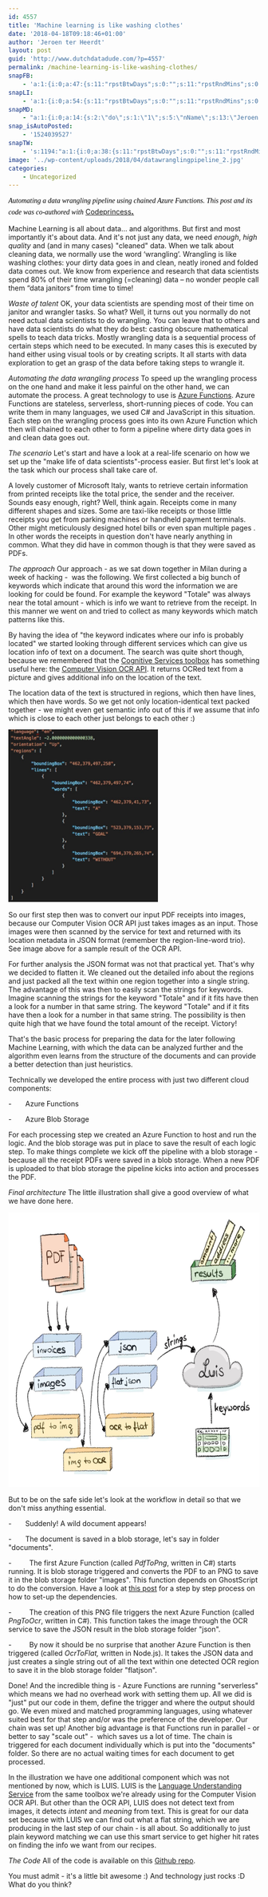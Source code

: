 ```yaml
---
id: 4557
title: 'Machine learning is like washing clothes'
date: '2018-04-18T09:18:46+01:00'
author: 'Jeroen ter Heerdt'
layout: post
guid: 'http://www.dutchdatadude.com/?p=4557'
permalink: /machine-learning-is-like-washing-clothes/
snapFB:
    - 'a:1:{i:0;a:47:{s:11:"rpstBtwDays";s:0:"";s:11:"rpstRndMins";s:0:"";s:12:"rpstPostIncl";s:0:"";s:8:"rpstType";s:0:"";s:12:"rpstTimeType";s:0:"";s:12:"rpstFromTime";s:0:"";s:10:"rpstToTime";s:0:"";s:10:"rpstOLDays";s:0:"";s:10:"rpstNWDays";s:0:"";s:10:"nxsCPTSeld";s:0:"";s:7:"tagsSel";s:0:"";s:11:"rpstBtwHrsT";s:0:"";s:8:"tagsSelX";s:0:"";s:14:"rpstBtwHrsType";s:0:"";s:11:"rpstBtwHrsF";s:0:"";s:5:"nDays";s:0:"";s:4:"nHrs";s:0:"";s:5:"proxy";s:0:"";s:5:"fltrs";s:0:"";s:7:"fltrsOn";s:0:"";s:4:"nMin";s:0:"";s:5:"qTLng";s:0:"";s:1:"v";i:350;s:2:"do";s:1:"0";s:5:"nName";s:8:"Facebook";s:9:"msgFormat";s:51:"New post (%TITLE%) has been published on %SITENAME%";s:10:"msgAFormat";s:0:"";s:11:"msgATFormat";s:0:"";s:11:"msgACFormat";s:0:"";s:6:"appKey";s:15:"533598756698031";s:6:"appSec";s:32:"ddcec66dcd849101682d3c91c520435d";s:4:"pgID";s:16:"jeroen.terheerdt";s:11:"accessToken";s:164:"CAAHlTiRYd68BAGZBOGVnTztH7SdZCHK8nY18Bui0fUXlK38YrZBcgcmInOgcV6DI8IFZCvmjNv5K60ON1JGcLHufSFpS9L23M9IIAmVNrlj9N572gQf3Jw0GaFurjgmelznEdKzjZAnNCXqW6Y7ZBq3yRAtSR7XW8ZD";s:8:"authUser";s:10:"1327098618";s:12:"authUserName";s:0:"";s:15:"pageAccessToken";s:164:"CAAHlTiRYd68BAGZBOGVnTztH7SdZCHK8nY18Bui0fUXlK38YrZBcgcmInOgcV6DI8IFZCvmjNv5K60ON1JGcLHufSFpS9L23M9IIAmVNrlj9N572gQf3Jw0GaFurjgmelznEdKzjZAnNCXqW6Y7ZBq3yRAtSR7XW8ZD";s:15:"appsecret_proof";s:0:"";s:8:"postType";s:1:"A";s:10:"attachInfo";s:1:"F";s:6:"imgUpl";s:1:"T";s:5:"fbURL";s:41:"https://www.facebook.com/jeroen.terheerdt";s:8:"destType";s:0:"";s:11:"attachVideo";s:1:"N";s:10:"riComments";i:0;s:12:"riCommentsAA";i:0;s:3:"tpt";s:0:"";s:6:"isUpdd";s:1:"1";}}'
snapLI:
    - 'a:1:{i:0;a:54:{s:11:"rpstBtwDays";s:0:"";s:11:"rpstRndMins";s:0:"";s:12:"rpstPostIncl";s:0:"";s:8:"rpstType";s:0:"";s:12:"rpstTimeType";s:0:"";s:12:"rpstFromTime";s:0:"";s:10:"rpstToTime";s:0:"";s:10:"rpstOLDays";s:0:"";s:10:"rpstNWDays";s:0:"";s:10:"nxsCPTSeld";s:0:"";s:7:"tagsSel";s:0:"";s:11:"rpstBtwHrsT";s:0:"";s:8:"tagsSelX";s:0:"";s:14:"rpstBtwHrsType";s:0:"";s:11:"rpstBtwHrsF";s:0:"";s:5:"nDays";s:0:"";s:4:"nHrs";s:0:"";s:5:"proxy";a:2:{s:5:"proxy";s:0:"";s:2:"up";s:0:"";}s:5:"fltrs";a:0:{}s:7:"fltrsOn";i:0;s:4:"nMin";s:0:"";s:5:"qTLng";s:0:"";s:1:"v";i:350;s:2:"do";s:1:"1";s:5:"nName";s:15:"Jeroen LinkedIn";s:8:"apiToUse";s:4:"liv1";s:6:"appKey";s:29:"x5g9a44j5j436s5j4u2a4k5q5z5g4";s:6:"appSec";s:37:"d3h0aq375d33534l3k3p4m5o5q5k306r2y2n3";s:13:"oAuthVerifier";s:5:"16590";s:11:"accessToken";s:36:"09e2d709-c080-4f95-bacb-7ffae841e396";s:14:"accessTokenSec";s:36:"bf0def89-59d8-48a3-86ff-2faa5304f35e";s:10:"oAuthToken";s:40:"78--ee0258f5-8c05-4738-800e-07bbcf16b61c";s:16:"oAuthTokenSecret";s:36:"ec2bec59-72e7-49e2-b39d-dc3dfe60a719";s:14:"accessTokenExp";s:0:"";s:8:"liUserID";s:0:"";s:10:"liUserInfo";s:30:"ohqYGF-_fJ - Jeroen ter Heerdt";s:7:"imgSize";s:0:"";s:9:"msgFormat";s:27:"New blog post on %SITENAME%";s:10:"msgAFormat";s:0:"";s:8:"postType";s:1:"A";s:5:"grpID";s:0:"";s:8:"whToPost";s:2:"PR";s:5:"pgcID";s:0:"";s:5:"pggID";s:0:"";s:4:"pgID";s:1:"p";s:5:"uPage";s:0:"";s:8:"inclTags";i:0;s:11:"msgCTFormat";s:7:"%TITLE%";s:10:"msgCFormat";s:9:"%RAWTEXT%";s:11:"msgATFormat";s:0:"";s:6:"isUpdd";s:1:"1";s:7:"proxyOn";i:0;s:9:"wpImgSize";s:4:"full";s:7:"useSURL";i:0;}}'
snapMD:
    - "a:1:{i:0;a:14:{s:2:\"do\";s:1:\"1\";s:5:\"nName\";s:13:\"Jeroen Medium\";s:9:\"msgFormat\";s:19:\"%FULLTEXT%\r\n\r\n%URL%\";s:10:\"msgTFormat\";s:7:\"%TITLE%\";s:6:\"appKey\";s:29:\"x5g9a44c464j584r25434i5h5i554\";s:6:\"appSec\";s:85:\"d3h0aq2745454i544w2l5a4a4h534j5r2x2z244a4s2b4a4e4z244s223v2s2s284m5z2n5u2a4x274742303\";s:7:\"fltrsOn\";i:0;s:5:\"fltrs\";a:0:{}s:7:\"proxyOn\";i:0;s:9:\"wpImgSize\";s:4:\"full\";s:7:\"useSURL\";i:0;s:1:\"v\";i:350;s:8:\"inclTags\";i:0;s:4:\"publ\";s:1:\"0\";}}"
snap_isAutoPosted:
    - '1524039527'
snapTW:
    - 's:1194:"a:1:{i:0;a:38:{s:11:"rpstBtwDays";s:0:"";s:11:"rpstRndMins";s:0:"";s:12:"rpstPostIncl";s:0:"";s:8:"rpstType";s:0:"";s:12:"rpstTimeType";s:0:"";s:12:"rpstFromTime";s:0:"";s:10:"rpstToTime";s:0:"";s:10:"rpstOLDays";s:0:"";s:10:"rpstNWDays";s:0:"";s:10:"nxsCPTSeld";s:0:"";s:7:"tagsSel";s:0:"";s:11:"rpstBtwHrsT";s:0:"";s:8:"tagsSelX";s:0:"";s:14:"rpstBtwHrsType";s:0:"";s:11:"rpstBtwHrsF";s:0:"";s:5:"nDays";s:0:"";s:4:"nHrs";s:0:"";s:5:"proxy";s:0:"";s:5:"fltrs";s:0:"";s:7:"fltrsOn";s:0:"";s:4:"nMin";s:0:"";s:5:"qTLng";s:0:"";s:1:"v";i:350;s:2:"do";s:1:"1";s:5:"nName";s:7:"Twitter";s:8:"attchImg";i:0;s:9:"msgFormat";s:32:"New blog %TITLE% - %SURL% %TAGS%";s:6:"appKey";s:22:"BBCKMnAy6xa0OK3ZJOE2qQ";s:6:"appSec";s:40:"C6cruJh0ofbgG5J8DMBZPrPg8z8DJ0B5GQXIJQTM";s:5:"twURL";s:35:"https://twitter.com/jeroenterheerdt";s:11:"accessToken";s:50:"94532914-9xj4DdDhZrcH9lmr9jJwSKUkWl8AzKHto2j6hT18o";s:14:"accessTokenSec";s:43:"Kaa6LYwDhpweIREzi8QQgG0OPBwqVyAfWmzelZrUxSY";s:7:"imgSize";s:0:"";s:6:"isUpdd";s:1:"1";s:8:"isPosted";s:1:"1";s:4:"pgID";s:18:"986519397748666368";s:7:"postURL";s:61:"https://twitter.com/jeroenterheerdt/status/986519397748666368";s:5:"pDate";s:19:"2018-04-18 08:18:47";}}";'
image: '../wp-content/uploads/2018/04/datawranglingpipeline_2.jpg'
categories:
    - Uncategorized
---
```


<em><span style="color: #000000; font-family: Calibri;">Automating a data wrangling pipeline using chained Azure Functions.&nbsp;</span></em><span style="color: #000000;"><i><span style="font-family: Calibri;">This post and its code was co-authored with</span></i> </span><a href="https://medium.com/@codeprincess/">Codeprincess<em><span style="margin: 0px; font-family: 'Georgia',serif; font-size: 16pt;"><span style="color: #000000;">.</span></span></em></a>

Machine Learning is all about data... and algorithms. But first and most importantly it's about data. And it's not just any data, we need <em>enough</em>, <em>high quality</em> and (and in many cases) "cleaned" data. When we talk about cleaning data, we normally use the word ‘wrangling’. Wrangling is like washing clothes: your dirty data goes in and clean, neatly ironed and folded data comes out. We know from experience and research that data scientists spend 80% of their time wrangling (=cleaning) data – no wonder people call them “data janitors” from time to time!

<em>Waste of talent
</em>OK, your data scientists are spending most of their time on janitor and wrangler tasks. So what? Well, it turns out you normally do not need actual data scientists to do wrangling. You can leave that to others and have data scientists do what they do best: casting obscure mathematical spells to teach data tricks.
Mostly wrangling data is a sequential process of certain steps which need to be executed. In many cases this is executed by hand either using visual tools or by creating scripts. It all starts with data exploration to get an grasp of the data before taking steps to wrangle it.

<em>Automating the data wrangling process
</em>To speed up the wrangling process on the one hand and make it less painful on the other hand, we can automate the process. A great technology to use is <a href="https://azure.microsoft.com/en-us/services/functions/">Azure Functions</a>. Azure Functions are stateless, serverless, short-running pieces of code. You can write them in many languages, we used C# and JavaScript in this situation. Each step on the wrangling process goes into its own Azure Function which then will chained to each other to form a pipeline where dirty data goes in and clean data goes out.

<em>The scenario
</em>Let's start and have a look at a real-life scenario on how we set up the "make life of data scientists"-process easier. But first let's look at the task which our process shall take care of.

A lovely customer of Microsoft Italy, wants to retrieve certain information from printed receipts like the total price, the sender and the receiver. Sounds easy enough, right? Well, think again. Receipts come in many different shapes and sizes. Some are taxi-like receipts or those little receipts you get from parking machines or handheld payment terminals. Other might meticulously designed hotel bills or even span multiple pages . In other words the receipts in question don't have nearly anything in common. What they did have in common though is that they were saved as PDFs.

<em>The approach
</em>Our approach - as we sat down together in Milan during a week of hacking -&nbsp; was the following. We first collected a big bunch of keywords which indicate that around this word the information we are looking for could be found. For example the keyword "Totale" was always near the total amount - which is info we want to retrieve from the receipt. In this manner we went on and tried to collect as many keywords which match patterns like this.

By having the idea of "the keyword indicates where our info is probably located" we started looking through different services which can give us location info of text on a document. The search was quite short though, because we remembered that the <a href="https://azure.microsoft.com/en-us/services/cognitive-services/">Cognitive Services toolbox</a> has something useful here: the <a href="https://westcentralus.dev.cognitive.microsoft.com/docs/services/56f91f2d778daf23d8ec6739/operations/56f91f2e778daf14a499e1fc">Computer Vision OCR API</a>. It returns OCRed text from a picture and gives additional info on the location of the text.

The location data of the text is structured in regions, which then have lines, which then have words. So we get not only location-identical text packed together - we might even get semantic info out of this if we assume that info which is close to each other just belongs to each other :)

<img class=" wp-image-4559 alignleft" src="../wp-content/uploads/2018/04/datawranglingpipeline_1.jpg" alt="" width="300" height="346">

So our first step then was to convert our input PDF receipts into images, because our Computer Vision OCR API just takes images as an input. Those images were then scanned by the service for text and returned with its location metadata in JSON format (remember the region-line-word trio). See image above for a sample result of the OCR API.

For further analysis the JSON format was not that practical yet. That's why we decided to flatten it. We cleaned out the detailed info about the regions and just packed all the text within one region together into a single string. The advantage of this was then to easily scan the strings for keywords. Imagine scanning the strings for the keyword "Totale" and if it fits have then a look for a number in that same string. The keyword "Totale" and if it fits have then a look for a number in that same string. The possibility is then quite high that we have found the total amount of the receipt. Victory!

That's the basic process for preparing the data for the later following Machine Learning, with which the data can be analyzed further and the algorithm even learns from the structure of the documents and can provide a better detection than just heuristics.

Technically we developed the entire process with just two different cloud components:

-&nbsp;&nbsp;&nbsp;&nbsp;&nbsp;&nbsp; Azure Functions

-&nbsp;&nbsp;&nbsp;&nbsp;&nbsp;&nbsp; Azure Blob Storage

For each processing step we created an Azure Function to host and run the logic. And the blob storage was put in place to save the result of each logic step. To make things complete we kick off the pipeline with a blob storage - because all the receipt PDFs were saved in a blob storage. When a new PDF is uploaded to that blob storage the pipeline kicks into action and processes the PDF.

<em>Final architecture
</em>The little illustration shall give a good overview of what we have done here.

<img class="wp-image-4558 aligncenter" src="../wp-content/uploads/2018/04/datawranglingpipeline_2.jpg" alt="" width="749" height="551">

But to be on the safe side let's look at the workflow in detail so that we don't miss anything essential.

-&nbsp;&nbsp;&nbsp;&nbsp;&nbsp;&nbsp; Suddenly! A wild document appears!

-&nbsp;&nbsp;&nbsp;&nbsp;&nbsp;&nbsp; The document is saved in a blob storage, let's say in folder "documents".

-&nbsp;&nbsp;&nbsp;&nbsp;&nbsp;&nbsp;&nbsp;&nbsp; The first Azure Function (called <em>PdfToPng</em>, written in C#) starts running. It is blob storage triggered and converts the PDF to an PNG to save it in the blob storage folder "images". This function depends on GhostScript to do the conversion. Have a look at <a href="http://lightswitchhelpwebsite.com/Blog/tabid/61/EntryId/3303/Convert-PDF-files-to-PNG-Images-using-Azure-Functions.aspx">this post</a> for a step by step process on how to set-up the dependencies.

-&nbsp;&nbsp;&nbsp;&nbsp;&nbsp;&nbsp;&nbsp;&nbsp; The creation of this PNG file triggers the next Azure Function (called <em>PngToOcr</em>, written in C#). This function takes the image through the OCR service to save the JSON result in the blob storage folder "json".

-&nbsp;&nbsp;&nbsp;&nbsp;&nbsp;&nbsp;&nbsp;&nbsp; By now it should be no surprise that another Azure Function is then triggered (called <em>OcrToFlat, </em>written in Node.js). It takes the JSON data and just creates a single string out of all the text within one detected OCR region to save it in the blob storage folder "flatjson".

Done! And the incredible thing is - Azure Functions are running "serverless" which means we had no overhead work with setting them up. All we did is "just" put our code in them, define the trigger and where the output should go. We even mixed and matched programming languages, using whatever suited best for that step and/or was the preference of the developer. Our chain was set up! Another big advantage is that Functions run in parallel - or better to say "scale out" -&nbsp; which saves us a lot of time. The chain is triggered for each document individually which is put into the "documents" folder. So there are no actual waiting times for each document to get processed.

In the illustration we have one additional component which was not mentioned by now, which is LUIS. LUIS is the <a href="https://azure.microsoft.com/en-us/services/cognitive-services/language-understanding-intelligent-service/">Language Understanding Service</a> from the same toolbox we're already using for the Computer Vision OCR API. But other than the OCR API, LUIS does not detect text from images, it detects <em>intent</em> and <em>meaning</em> from text. This is great for our data set because with LUIS we can find out what a flat string, which we are producing in the last step of our chain - is all about. So additionally to just plain keyword matching we can use this smart service to get higher hit rates on finding the info we want from our recipes.

<em>The Code
</em>All of the code is available on this <a href="https://github.com/ms-cse/digitalweekmilanML">Github repo</a>.

You must admit - it's a little bit awesome :) And technology just rocks :D What do you think?

&nbsp;